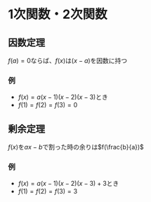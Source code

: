 # 1次関数・2次関数

## 因数定理

$f(a) = 0$ならば、$f(x)$は$(x - a)$を因数に持つ

### 例

- $f(x) = a(x - 1)(x - 2)(x - 3)$とき
- $f(1) = f(2) = f(3) = 0$

## 剰余定理

$f(x)$を$ax - b$で割った時の余りは$f(\frac{b}{a})$

### 例

- $f(x) = a(x - 1)(x - 2)(x - 3) + 3$とき
- $f(1) = f(2) = f(3) = 3$
